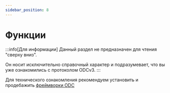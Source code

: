 ```yaml
---
sidebar_position: 8
---
```

# Функции

:::info[Для информации]
Данный раздел не предназначен 
для чтения "сверху вниз".

Он носит исключительно справочный характер 
и подразумевает, что вы уже ознакомились
с протоколом ODCv3.
:::

Для технического ознакомления
рекомендуем
установить и продебажить 
[фреймворки ODC](../fraimworks/index.md)